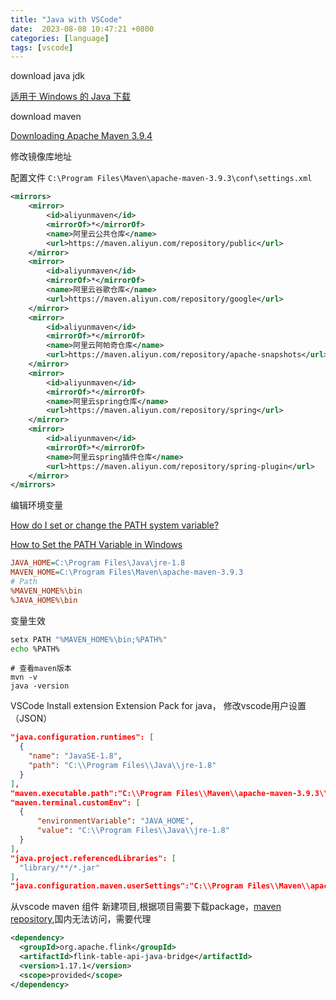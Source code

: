 ```yaml
---
title: "Java with VSCode"
date:  2023-08-08 10:47:21 +0800
categories: [language]
tags: [vscode]
---
```


download java jdk

[适用于 Windows 的 Java 下载](https://www.java.com/zh-CN/download/windows_manual.jsp?locale=zh_CN)

download maven

[Downloading Apache Maven 3.9.4](https://maven.apache.org/download.cgi)

修改镜像库地址

配置文件 `C:\Program Files\Maven\apache-maven-3.9.3\conf\settings.xml`

```xml
<mirrors>
    <mirror>
        <id>aliyunmaven</id>
        <mirrorOf>*</mirrorOf>
        <name>阿里云公共仓库</name>
        <url>https://maven.aliyun.com/repository/public</url>
    </mirror>
    <mirror>
        <id>aliyunmaven</id>
        <mirrorOf>*</mirrorOf>
        <name>阿里云谷歌仓库</name>
        <url>https://maven.aliyun.com/repository/google</url>
    </mirror>
    <mirror>
        <id>aliyunmaven</id>
        <mirrorOf>*</mirrorOf>
        <name>阿里云阿帕奇仓库</name>
        <url>https://maven.aliyun.com/repository/apache-snapshots</url>
    </mirror>
    <mirror>
        <id>aliyunmaven</id>
        <mirrorOf>*</mirrorOf>
        <name>阿里云spring仓库</name>
        <url>https://maven.aliyun.com/repository/spring</url>
    </mirror>
    <mirror>
        <id>aliyunmaven</id>
        <mirrorOf>*</mirrorOf>
        <name>阿里云spring插件仓库</name>
        <url>https://maven.aliyun.com/repository/spring-plugin</url>
    </mirror>
</mirrors>
```



编辑环境变量

[How do I set or change the PATH system variable?](https://www.java.com/en/download/help/path.html)

[How to Set the PATH Variable in Windows](https://techpp.com/2021/08/26/set-path-variable-in-windows-guide/)

```ini
JAVA_HOME=C:\Program Files\Java\jre-1.8
MAVEN_HOME=C:\Program Files\Maven\apache-maven-3.9.3
# Path
%MAVEN_HOME%\bin
%JAVA_HOME%\bin
```

变量生效

```bash
setx PATH "%MAVEN_HOME%\bin;%PATH%"
echo %PATH%
```

```shell
# 查看maven版本
mvn -v
java -version
```

VSCode Install extension Extension Pack for java， 修改vscode用户设置（JSON）

```json
"java.configuration.runtimes": [
  {
    "name": "JavaSE-1.8",
    "path": "C:\\Program Files\\Java\\jre-1.8"
  }
],
"maven.executable.path":"C:\\Program Files\\Maven\\apache-maven-3.9.3\\bin\\mvn",
"maven.terminal.customEnv": [
  {
      "environmentVariable": "JAVA_HOME",
      "value": "C:\\Program Files\\Java\\jre-1.8"
  }
],
"java.project.referencedLibraries": [
  "library/**/*.jar"
],
"java.configuration.maven.userSettings":"C:\\Program Files\\Maven\\apache-maven-3.9.3\\conf\\settings.xml"
```

从vscode maven 组件 新建项目,根据项目需要下载package，[maven repository](https://mvnrepository.com/artifact/com.ververica/flink-connector-mysql-cdc),国内无法访问，需要代理

```xml
<dependency>
  <groupId>org.apache.flink</groupId>
  <artifactId>flink-table-api-java-bridge</artifactId>
  <version>1.17.1</version>
  <scope>provided</scope>
</dependency>
```





